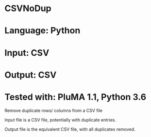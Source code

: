 # CSVNoDup
# Language: Python
# Input: CSV
# Output: CSV
# Tested with: PluMA 1.1, Python 3.6

Remove duplicate rows/ columns from a CSV file

Input file is a CSV file, potentially with duplicate entries.

Output file is the equivalent CSV file, with all duplicates removed.
